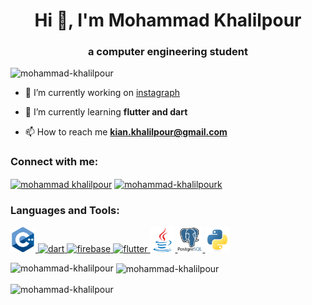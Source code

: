 <h1 align="center">Hi 👋, I'm Mohammad Khalilpour</h1>
<h3 align="center">a computer engineering student</h3>

<p align="left"> <img src="https://komarev.com/ghpvc/?username=mohammad-khalilpour&label=Profile%20views&color=0e75b6&style=flat" alt="mohammad-khalilpour" /> </p>

- 🔭 I’m currently working on [instagraph](https://github.com/mohammad-khalilpour/instagraph)

- 🌱 I’m currently learning **flutter and dart**

- 📫 How to reach me **kian.khalilpour@gmail.com**

<h3 align="left">Connect with me:</h3>
<p align="left">
<a href="https://linkedin.com/in/mohammad khalilpour" target="blank"><img align="center" src="https://raw.githubusercontent.com/rahuldkjain/github-profile-readme-generator/master/src/images/icons/Social/linked-in-alt.svg" alt="mohammad khalilpour" height="30" width="40" /></a>
<a href="https://instagram.com/mohammad-khalilpourk" target="blank"><img align="center" src="https://raw.githubusercontent.com/rahuldkjain/github-profile-readme-generator/master/src/images/icons/Social/instagram.svg" alt="mohammad-khalilpourk" height="30" width="40" /></a>
</p>

<h3 align="left">Languages and Tools:</h3>
<p align="left"> <a href="https://www.w3schools.com/cpp/" target="_blank" rel="noreferrer"> <img src="https://raw.githubusercontent.com/devicons/devicon/master/icons/cplusplus/cplusplus-original.svg" alt="cplusplus" width="40" height="40"/> </a> <a href="https://dart.dev" target="_blank" rel="noreferrer"> <img src="https://www.vectorlogo.zone/logos/dartlang/dartlang-icon.svg" alt="dart" width="40" height="40"/> </a> <a href="https://firebase.google.com/" target="_blank" rel="noreferrer"> <img src="https://www.vectorlogo.zone/logos/firebase/firebase-icon.svg" alt="firebase" width="40" height="40"/> </a> <a href="https://flutter.dev" target="_blank" rel="noreferrer"> <img src="https://www.vectorlogo.zone/logos/flutterio/flutterio-icon.svg" alt="flutter" width="40" height="40"/> </a> <a href="https://www.java.com" target="_blank" rel="noreferrer"> <img src="https://raw.githubusercontent.com/devicons/devicon/master/icons/java/java-original.svg" alt="java" width="40" height="40"/> </a> <a href="https://www.postgresql.org" target="_blank" rel="noreferrer"> <img src="https://raw.githubusercontent.com/devicons/devicon/master/icons/postgresql/postgresql-original-wordmark.svg" alt="postgresql" width="40" height="40"/> </a> <a href="https://www.python.org" target="_blank" rel="noreferrer"> <img src="https://raw.githubusercontent.com/devicons/devicon/master/icons/python/python-original.svg" alt="python" width="40" height="40"/> </a> </p>

<p><img align="left" src="https://github-readme-stats.vercel.app/api/top-langs?username=mohammad-khalilpour&show_icons=true&locale=en&layout=compact" alt="mohammad-khalilpour" /></p>

<p>&nbsp;<img align="center" src="https://github-readme-stats.vercel.app/api?username=mohammad-khalilpour&show_icons=true&locale=en" alt="mohammad-khalilpour" /></p>

<p><img align="center" src="https://github-readme-streak-stats.herokuapp.com/?user=mohammad-khalilpour&" alt="mohammad-khalilpour" /></p>

